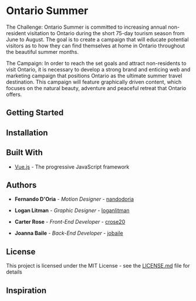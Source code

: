# Ontario Summer
The Challenge:
Ontario Summer is committed to increasing annual non-resident visitation to Ontario during the short 75-day tourism season from June to August. The goal is to create a campaign that will educate potential visitors as to how they can find themselves at home in Ontario throughout the beautiful summer months.

The Campaign:
In order to reach the set goals and attract non-residents to visit Ontario, it is necessary to develop a strong brand and enticing web and marketing campaign that positions Ontario as the ultimate summer travel destination. This campaign will feature graphically driven content, which focuses on the natural beauty, adventure and peaceful retreat that Ontario offers. 

## Getting Started


## Installation


## Built With

* [Vue.js](https://vuejs.org/) - The progressive JavaScript framework

## Authors

* **Fernando D'Oria** - *Motion Designer* - [nandodoria](https://github.com/nandodoria)

* **Logan Litman** - *Graphic Designer* - [loganlitman](https://github.com/loganlitman)

* **Carter Rose** - *Front-End Developer* - [crose20](https://github.com/crose20)

* **Joanna Baile** - *Back-End Developer* - [jobaile](https://github.com/jobaile)


## License

This project is licensed under the MIT License - see the [LICENSE.md](LICENSE.md) file for details


## Inspiration